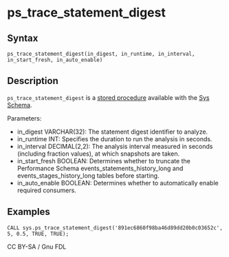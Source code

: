 # ps\_trace\_statement\_digest

## Syntax

```
ps_trace_statement_digest(in_digest, in_runtime, in_interval, in_start_fresh, in_auto_enable)
```

## Description

`ps_trace_statement_digest` is a [stored procedure](../../../../../../server-usage/stored-routines/stored-procedures/) available with the [Sys Schema](../).

Parameters:

* in\_digest VARCHAR(32): The statement digest identifier to analyze.
* in\_runtime INT: Specifies the duration to run the analysis in seconds.
* in\_interval DECIMAL(2,2): The analysis interval measured in seconds (including fraction values), at which snapshots are taken.
* in\_start\_fresh BOOLEAN: Determines whether to truncate the Performance Schema events\_statements\_history\_long and events\_stages\_history\_long tables before starting.
* in\_auto\_enable BOOLEAN: Determines whether to automatically enable required consumers.

## Examples

```
CALL sys.ps_trace_statement_digest('891ec6860f98ba46d89dd20b0c03652c', 5, 0.5, TRUE, TRUE);
```

CC BY-SA / Gnu FDL
